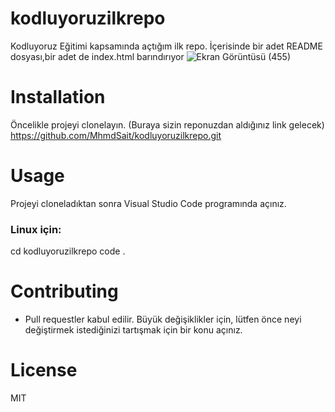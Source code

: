 # kodluyoruzilkrepo
Kodluyoruz Eğitimi kapsamında açtığım ilk repo. İçerisinde bir adet README dosyası,bir adet de index.html barındırıyor
![Ekran Görüntüsü (455)](https://user-images.githubusercontent.com/108357127/184505023-b7a9f3a4-3107-4ece-9383-21a06016d73f.png)
# Installation
Öncelikle projeyi clonelayın. (Buraya sizin reponuzdan aldığınız link gelecek)
https://github.com/MhmdSait/kodluyoruzilkrepo.git
# Usage
Projeyi cloneladıktan sonra Visual Studio Code programında açınız.
### Linux için:
cd kodluyoruzilkrepo
code .
# Contributing
* Pull requestler kabul edilir. Büyük değişiklikler için, lütfen önce neyi değiştirmek istediğinizi tartışmak için bir konu açınız.
# License
MIT